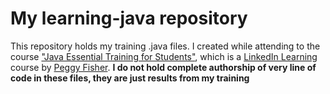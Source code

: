 # My learning-java repository

This repository holds my training .java files. I created while attending to the course ["Java Essential Training for Students"](https://www.linkedin.com/learning/java-essential-training-for-students/), which is a [LinkedIn Learning](https://www.linkedin.com/learning/) course by [Peggy Fisher](https://www.linkedin.com/learning/instructors/peggy-fisher/). **I do not hold complete authorship of very line of code in these files, they are just results from my training**
